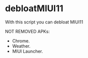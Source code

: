 # debloatMIUI11
With this script you can debloat MIUI11

NOT REMOVED APKs:
- Chrome.
- Weather.
- MIUI Launcher.
